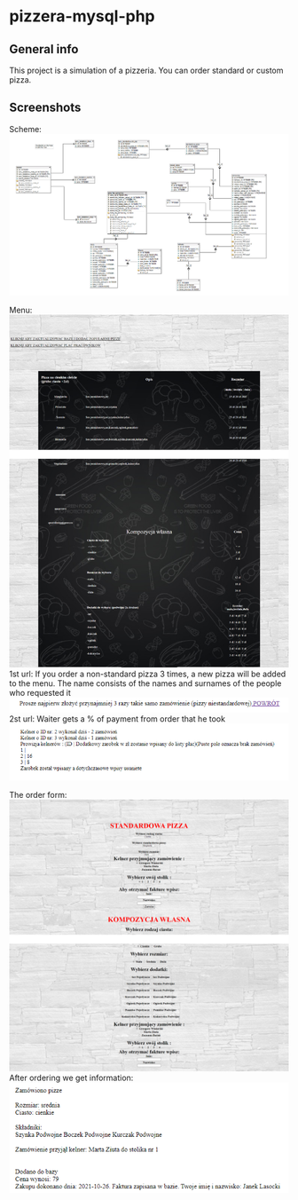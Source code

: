 # pizzera-mysql-php
## General info
This project is a simulation of a pizzeria. You can order standard or custom pizza.

## Screenshots
Scheme:
![Alt text](/public_html/Diagram_Marcin_Czekaj.png?raw=true)

Menu:
![Alt text](/public_html/whole.png?raw=true)
1st url: If you order a non-standard pizza 3 times, a new pizza will be added to the menu. The name consists of the names and surnames of the people who requested it <br />
![Alt text](/public_html/1.png?raw=true)<br />
2st url: Waiter gets a % of payment from order that he took<br />
![Alt text](/public_html/akt.png?raw=true)<br />

The order form:
![Alt text](/public_html/zamowniea.png?raw=true)<br />
After ordering we get information:
![Alt text](/public_html/zamowienien.png?raw=true)<br />
